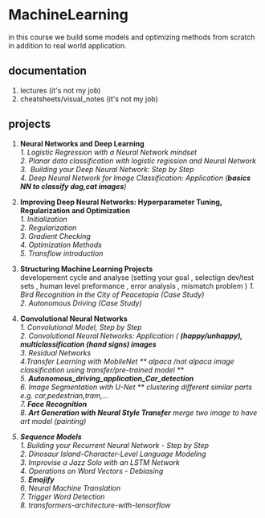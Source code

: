 # MachineLearning
in this course we build some models and optimizing methods from scratch in addition to real world application.  <br>
## documentation 
1. lectures    (it's not my job)
2. cheatsheets/visual_notes    (it's not my job)
## projects
1. <b>      Neural Networks and Deep Learning  </b> <br>
   <i>  1.  Logistic Regression with a Neural Network mindset </i> <br>
   <i>  2.  Planar data classification with logistic regission and  Neural Network </i> <br>
   <i>  3.  Building your Deep Neural Network: Step by Step </i> <br>
   <i>	4. Deep Neural Network for Image Classification: Application (**basics NN to classify dog,cat images**) </i> <br>
2. <b>    Improving Deep Neural Networks: Hyperparameter Tuning, Regularization and Optimization </b> <br>
  <i>	1. Initialization </i> <br>
  <i>	2. Regularization </i> <br>
  <i>	3. Gradient Checking </i> <br>
  <i> 4.    Optimization Methods </i> <br>
  <i>	5.    Transflow introduction </i> <br>
3. <b>      Structuring Machine Learning Projects	 </b> <br>
    developement cycle and analyse (setting your goal , selectign dev/test sets , human level preformance , error analysis , mismatch problem )
<i>	1. Bird Recognition in the City of Peacetopia (Case Study) </i> <br>
<i>	2. Autonomous Driving (Case Study) </i> <br>
4. <b>  Convolutional Neural Networks </b> <br>
<i> 1. Convolutional Model, Step by Step </b> <br>
<i> 2. Convolutional Neural Networks: Application ( **(happy/unhappy), multiclassification (hand signs) images** </b> <br>
<i> 3. Residual Networks </i> <br>
<i> 4.Transfer Learning with MobileNet ** alpaca /not alpaca image classification using transfer/pre-trained model ** </i> <br>
<i> 5. **Autonomous_driving_application_Car_detection** </i> <br>
<i> 6. Image Segmentation with U-Net ** clustering different similar parts e.g. car,pedestrian,tram,...</i> <br>
<i>   7. **Face Recognition** </i> <br>
<i>   8. **Art Generation with Neural Style Transfer** merge two image to have art model (painting)</i> <br>

5. <b>    Sequence Models  </b> <br>
<i> 1. Building your Recurrent Neural Network - Step by Step </i> <br>
<i> 2. Dinosaur Island-Character-Level Language Modeling </i> <br>
<i> 3. Improvise a Jazz Solo with an LSTM Network </i> <br>
<i> 4. Operations on Word Vectors - Debiasing </i> <br>
<i> 5. **Emojify** </i> <br>
<i> 6. Neural Machine Translation </i> <br>
<i> 7. Trigger Word Detection </i> <br>
<i> 8. transformers-architecture-with-tensorflow </i> <br>


